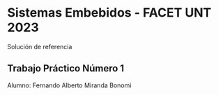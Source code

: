 # Sistemas Embebidos - FACET UNT 2023

Solución de referencia

## Trabajo Práctico Número 1

Alumno: Fernando Alberto Miranda Bonomi
